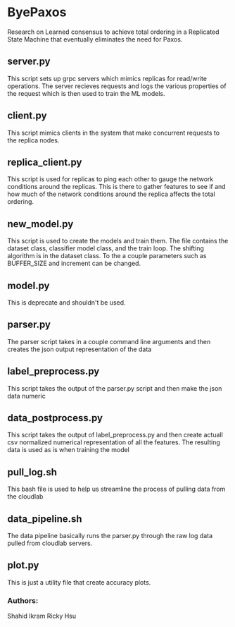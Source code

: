 # ByePaxos

Research on Learned consensus to achieve total ordering in a Replicated State Machine that eventually eliminates the need for Paxos.

## server.py
This script sets up grpc servers which mimics replicas for read/write operations. The server recieves requests and logs the various properties of the request which is then used to train the ML models.

## client.py
This script mimics clients in the system that make concurrent requests to the replica nodes.

## replica_client.py
This script is used for replicas to ping each other to gauge the network conditions around the replicas. This is there to gather features to see if and how much of the network conditions around the replica affects the total ordering.

## new_model.py
This script is used to create the models and train them. The file contains the dataset class, classifier model class, and the train loop. The shifting algorithm is in the dataset class. To the a couple parameters such as BUFFER_SIZE and increment can be changed.

## model.py
This is deprecate and shouldn't be used.

## parser.py
The parser script takes in a couple command line arguments and then creates the json output representation of the data

## label_preprocess.py
This script takes the output of the parser.py script and then make the json data numeric

## data_postprocess.py
This script takes the output of label_preprocess.py and then create actuall csv normalized numerical representation of all the features. The resulting data is used as is when training the model

## pull_log.sh
This bash file is used to help us streamline the process of pulling data from the cloudlab

## data_pipeline.sh
The data pipeline basically runs the parser.py through the raw log data pulled from cloudlab servers.

## plot.py
This is just a utility file that create accuracy plots.

### Authors:
Shahid Ikram
Ricky Hsu
